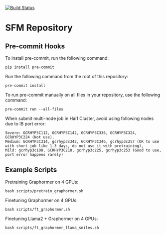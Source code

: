 [![Build Status](https://dev.azure.com/AI4ScienceSFM/SFM_framework/_apis/build/status%2FPython%20Unit%20Tests?branchName=main)](https://dev.azure.com/AI4ScienceSFM/SFM_framework/_build/latest?definitionId=1&branchName=main)

# SFM Repository


## Pre-commit Hooks

To install pre-commit, run the following command:
```
pip install pre-commit
```

Run the following command from the root of this repository:
```
pre-commit install
```

To run pre-commit manually on all files in your repository, use the following command:
```
pre-commit run --all-files
```


When submit multi-node job in Hai1 Cluster, avoid using following nodes due to IB port error:
```
Severe: GCRHYP3C112, GCRHYP3C142, GCRHYP3C336, GCRHYP3C324, GCRHYP3C224 (Not use),
Medium: GCRHYP3C314, gcrhyp3c342, GCRHYP3C346, gcrhyp3c257 (OK to use with short job like 1-3 days, do not use it with pretraining),
Mild: gcrhyp3c108, GCRHYP3C218, gcrhyp3c225, gcrhyp3c253 (Good to use, port error happens rarely)
```

## Example Scripts
Pretraining Graphormer on 4 GPUs:
```
bash scripts/pretrain_graphormer.sh
```

Finetuning Graphormer on 4 GPUs:
```
bash scripts/ft_graphormer.sh
```

Finetuning Llama2 + Graphormer on 4 GPUs:
```
bash scripts/ft_graphormer_llama_smiles.sh
```
